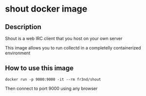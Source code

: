 # shout docker image

## Description

Shout is a web IRC client that you host on your own server

This image allows you to run collectd in a completelly containerized
environment

## How to use this image

```
docker run -p 9000:9000 -it --rm fr3nd/shout
```

Then connect to port 9000 using any browser
